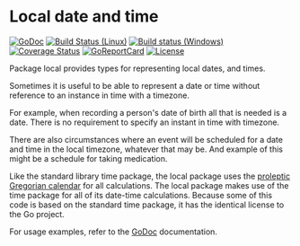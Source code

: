 # Local date and time

[![GoDoc](https://godoc.org/github.com/spkg/local?status.svg)](https://godoc.org/github.com/spkg/local)
[![Build Status (Linux)](https://travis-ci.org/spkg/local.svg?branch=master)](https://travis-ci.org/spkg/local)
[![Build status (Windows)](https://ci.appveyor.com/api/projects/status/1l3spdhwwftuk6nt?svg=true)](https://ci.appveyor.com/project/jjeffery/local)
[![Coverage Status](https://coveralls.io/repos/github/spkg/local/badge.svg?branch=master)](https://coveralls.io/github/spkg/local?branch=master)
[![GoReportCard](http://goreportcard.com/badge/spkg/local)](http://goreportcard.com/report/spkg/local)
[![License](https://img.shields.io/badge/license-BSD-green.svg)](https://raw.githubusercontent.com/spkg/local/master/LICENSE.md)

Package local provides types for representing local dates, and times.

Sometimes it is useful to be able to represent a date or time without reference
to an instance in time with a timezone.

For example, when recording a person's date of birth all that is needed is a date.
There is no requirement to specify an instant in time with timezone.

There are also circumstances where an event will be scheduled for a date and time
in the local timezone, whatever that may be. And example of this might be a schedule for
taking medication.

Like the standard library time package, the local package uses the
[proleptic Gregorian calendar](https://en.wikipedia.org/wiki/Proleptic_Gregorian_calendar)
for all calculations. The local package makes use of the time package for all
of its date-time calculations. Because some of this code is based on the standard time package,
it has the identical license to the Go project.

For usage examples, refer to the [GoDoc](https://godoc.org/github.com/spkg/local) documentation.
